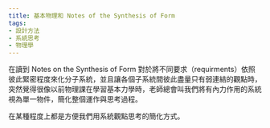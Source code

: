 ```yaml
---
title: 基本物理和 Notes of the Synthesis of Form
tags:
- 設計方法
- 系統思考
- 物理學
---
```


在讀到 Notes on the Synthesis of Form 對於將不同要求（requirments）依照彼此緊密程度來化分子系統，並且讓各個子系統間彼此盡量只有弱連結的觀點時，突然覺得很像以前物理課在學習基本力學時，老師總會叫我們將有內力作用的系統視為單一物件，簡化整個運作與思考過程。

在某種程度上都是方便我們用系統觀點思考的簡化方式。
